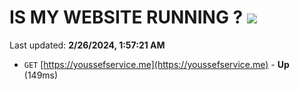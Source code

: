 # IS MY WEBSITE RUNNING ? [![](https://img.shields.io/static/v1?label=Sponsor&message=%E2%9D%A4&logo=GitHub&color=%23fe8e86)](https://github.com/sponsors/<username>)

Last updated: **2/26/2024, 1:57:21 AM**

- `GET` [https://youssefservice.me](https://youssefservice.me) - **Up** (149ms)
